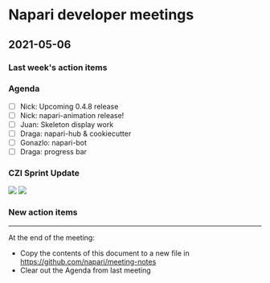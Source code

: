 # Napari developer meetings

## 2021-05-06

### Last week's action items

### Agenda

- [ ] Nick: Upcoming 0.4.8 release
- [ ] Nick: napari-animation release!
- [ ] Juan: Skeleton display work
- [ ] Draga: napari-hub & cookiecutter
- [ ] Gonazlo: napari-bot
- [ ] Draga: progress bar

### CZI Sprint Update

![](https://drive.google.com/uc?id=13HEbqwwcHCW5VKnkCQ38BSkN9e1SM2PI)
![](https://drive.google.com/uc?id=1eEQu3NJKO0pdWctsxCtEzbLQt0QgGbmg)


### New action items


------

At the end of the meeting:
- Copy the contents of this document to a new file in https://github.com/napari/meeting-notes
- Clear out the Agenda from last meeting
